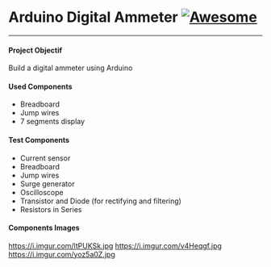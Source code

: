 # Arduino Digital Ammeter [![Awesome](https://cdn.rawgit.com/sindresorhus/awesome/d7305f38d29fed78fa85652e3a63e154dd8e8829/media/badge.svg)](https://github.com/0xCTF/Arduino-Digital-Ammeter)

---

#### Project Objectif
Build a digital ammeter using Arduino

#### Used Components
* Breadboard
* Jump wires
* 7 segments display


#### Test Components
* Current sensor
* Breadboard
* Jump wires
* Surge generator
* Oscilloscope
* Transistor and Diode (for rectifying and filtering)
* Resistors in Series

#### Components Images

https://i.imgur.com/ltPUKSk.jpg
https://i.imgur.com/v4Heqgf.jpg
https://i.imgur.com/yoz5a0Z.jpg
